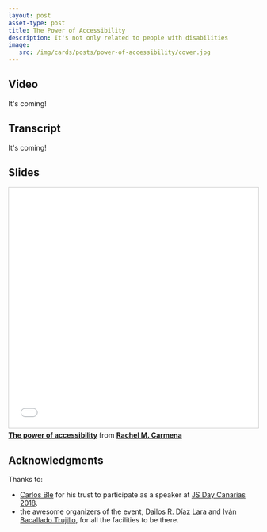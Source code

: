 ```yaml
---
layout: post
asset-type: post
title: The Power of Accessibility
description: It's not only related to people with disabilities
image:
   src: /img/cards/posts/power-of-accessibility/cover.jpg
---
```


## Video

It's coming!

## Transcript

It's coming!

## Slides

<iframe title="The power of accessibility" src="//www.slideshare.net/slideshow/embed_code/key/d08Pm5PJ2pFMB" width="595" height="485" frameborder="0" marginwidth="0" marginheight="0" scrolling="no" style="border:1px solid #CCC; border-width:1px; margin-bottom:5px; max-width: 100%;" allowfullscreen> </iframe> <div style="margin-bottom:5px"> <strong> <a href="//www.slideshare.net/raquelmorenocarmena/the-power-of-accessibility-122741867" title="The power of accessibility" target="_blank">The power of accessibility</a> </strong> from <strong><a href="https://www.slideshare.net/raquelmorenocarmena" target="_blank">Rachel M. Carmena</a></strong> </div>


## Acknowledgments

Thanks to:
* <a href="https://twitter.com/carlosble" target="_blank">Carlos Ble</a> for his trust to participate as a speaker at <a href="https://jsdaycanarias.com" target="_blank">JS Day Canarias 2018</a>.
* the awesome organizers of the event, <a href="https://twitter.com/dDiaLar" target="_blank">Dailos R. Díaz Lara</a> and <a href="https://twitter.com/Ivanbtrujillo" target="_blank">Iván Bacallado Trujillo</a>, for all the facilities to be there.
